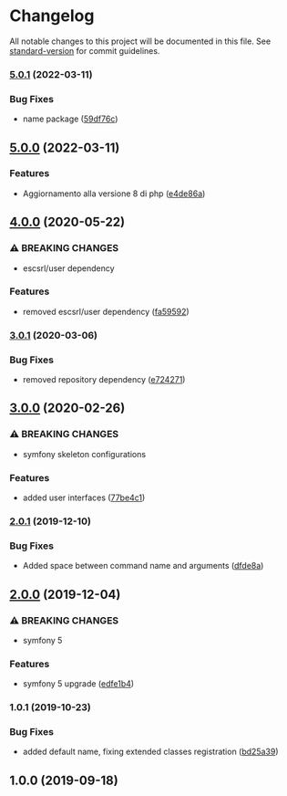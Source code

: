 # Changelog

All notable changes to this project will be documented in this file. See [standard-version](https://github.com/conventional-changelog/standard-version) for commit guidelines.

### [5.0.1](https://github.com/thunderBestPower/command/compare/v5.0.0...v5.0.1) (2022-03-11)


### Bug Fixes

* name package ([59df76c](https://github.com/thunderBestPower/command/commit/59df76c88d2743f2cdf567adcaba2b09ed3b658c))

## [5.0.0](https://github.com/thunderBestPower/command/compare/v4.0.0...v5.0.0) (2022-03-11)


### Features

* Aggiornamento alla versione 8 di php ([e4de86a](https://github.com/thunderBestPower/command/commit/e4de86a3c63d83804ab20e9b0981052cb97d24b7))

## [4.0.0](https://github.com/escsrl/command/compare/v3.0.1...v4.0.0) (2020-05-22)


### ⚠ BREAKING CHANGES

* escsrl/user dependency

### Features

* removed escsrl/user dependency ([fa59592](https://github.com/escsrl/command/commit/fa595920e4521370ece521ee5029bfee46c18317))

### [3.0.1](https://github.com/escsrl/command/compare/v3.0.0...v3.0.1) (2020-03-06)


### Bug Fixes

* removed repository dependency ([e724271](https://github.com/escsrl/command/commit/e7242717db56706af0344cf080a8817c46dc4b87))

## [3.0.0](https://github.com/escsrl/command/compare/v2.0.1...v3.0.0) (2020-02-26)


### ⚠ BREAKING CHANGES

* symfony skeleton configurations

### Features

* added user interfaces ([77be4c1](https://github.com/escsrl/command/commit/77be4c1df3224ab14b1e5c79f7c584d3dc588534))

### [2.0.1](https://github.com/escsrl/command/compare/v2.0.0...v2.0.1) (2019-12-10)

### Bug Fixes

* Added space between command name and arguments ([dfde8a](https://github.com/escsrl/command/commit/dfde8a93520a795c392f7739920884c2248e639d))

## [2.0.0](https://github.com/escsrl/command/compare/v1.0.1...v2.0.0) (2019-12-04)


### ⚠ BREAKING CHANGES

* symfony 5

### Features

* symfony 5 upgrade ([edfe1b4](https://github.com/escsrl/command/commit/edfe1b48fd7b998b1ccfe1573377141fe451ac1c))

### 1.0.1 (2019-10-23)

### Bug Fixes

* added default name, fixing extended classes registration ([bd25a39](https://github.com/escsrl/command/commit/bd25a396896e774789b104436d9cef462bcc5ad2))

## 1.0.0 (2019-09-18)
